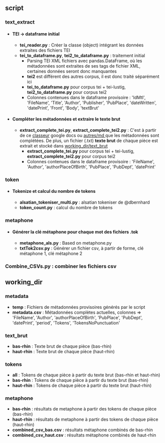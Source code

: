 ## script

### text_extract

- #### TEI -> dataframe initial

  - **tei_reader.py** : Créer la classe (object) intégrant les données extraites des fichiers TEI
  - **tei_to_dataframe.py**, **tei2_to_dataframe.py** :  traitement initial
    - Parsing TEI XML fichiers avec pandas.DataFrame, où les métadonnées sont extraites de ses tags de fichier XML, certaines données seront donc manquantes
    - **tei2** est différent des autres corpus, il est donc traité séparément ici
    - **tei_to_dataframe.py** pour corpus tei + tei-lustig, **tei2_to_dataframe.py** pour corpus tei2
    - Colonnes contenues dans le dataframe provisoire :  'IdMtl', 'FileName', 'Title', 'Author', 'Publisher', 'PubPlace', 'dateWritten', 'datePrint', 'Front', 'Body', 'textBrut'

- #### Compléter les métadonnées et extraire le texte brut

  - **extract_complete_tei.py**, **extract_complete_tei2.py** :  C'est à partir de ce [classeur](https://docs.google.com/spreadsheets/d/1_xUK1uP209UCjJ9agqr_Zik65u08A8rOAVo53PTtj8Y/edit#gid=731925022) google docs ou [autres/md ](https://gitlab.huma-num.fr/methal/corpus-methal-all/-/tree/main/autres/md)que les métadonnées sont complétées. De plus, un fichier (.txt) **texte brut** de chaque pièce est extrait et stocké dans [working_dir/text_brut](https://gitlab.huma-num.fr/methal/corpus-methal-all/-/tree/main/code/working_dir/text_brut)
    - **extract_complete_tei.py** pour corpus tei + tei-lustig, **extract_complete_tei2.py** pour corpus tei2
    - Colonnes contenues dans le dataframe provisoire :  'FileName', 'Author', 'authorPlaceOfBirth',  'PubPlace', 'PubDept', 'datePrint'

### token

- #### Tokenize et calcul du nombre de tokens

  - **alsatian_tokeniser_multi.py** :  alsatian tokeniser de @dbernhard
  - **token_count.py** :  calcul du nombre de tokens

### metaphone

- #### Générer la clé métaphone pour chaque mot des fichiers .tok

  - **metaphone_als.py** :  Based on metaphone.py
  - **txtTok2csv.py** :  Générer un fichier csv, à partir de forme, clé métaphone 1, clé métaphone 2

### **Combine_CSVs.py** :  combiner les fichiers csv

## working_dir

### metadata

- **temp** :  Fichiers de métadonnées provisoires générés par le script
- **metadata.csv** :  Métadonnées complètes actuelles, colonnes =>  'FileName', 'Author', 'authorPlaceOfBirth',  'PubPlace', 'PubDept', 'datePrint', 'period', 'Tokens', 'TokensNoPunctuation'

### text_brut

- **bas-rhin** :  Texte brut de chaque pièce (bas-rhin)
- **haut-rhin** :  Texte brut de chaque pièce (haut-rhin)

### tokens

- **all** :  Tokens de chaque pièce à partir du texte brut (bas-rhin et haut-rhin)
- **bas-rhin** :  Tokens de chaque pièce à partir du texte brut (bas-rhin)
- **haut-rhin** :  Tokens de chaque pièce à partir du texte brut (haut-rhin)

### metaphone

- **bas-rhin** :  résultats de metaphone à partir des tokens de chaque pièce (bas-rhin)
- **haut-rhin** :  résultats de metaphone à partir des tokens de chaque pièce (haut-rhin)
- **combined_csv_bas.csv** :  résultats métaphone combinés de bas-rhin
- **combined_csv_haut.csv** :  résultats métaphone combinés de haut-rhin